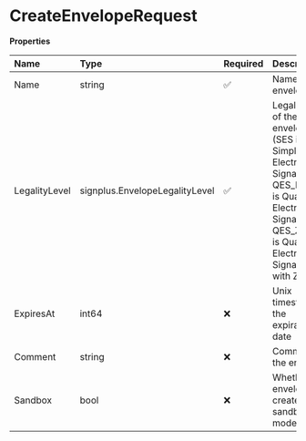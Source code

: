 # CreateEnvelopeRequest

**Properties**

| Name          | Type                           | Required | Description                                                                                                                                                             |
| :------------ | :----------------------------- | :------- | :---------------------------------------------------------------------------------------------------------------------------------------------------------------------- |
| Name          | string                         | ✅       | Name of the envelope                                                                                                                                                    |
| LegalityLevel | signplus.EnvelopeLegalityLevel | ✅       | Legal level of the envelope (SES is Simple Electronic Signature, QES_EIDAS is Qualified Electronic Signature, QES_ZERTES is Qualified Electronic Signature with Zertes) |
| ExpiresAt     | int64                          | ❌       | Unix timestamp of the expiration date                                                                                                                                   |
| Comment       | string                         | ❌       | Comment for the envelope                                                                                                                                                |
| Sandbox       | bool                           | ❌       | Whether the envelope is created in sandbox mode                                                                                                                         |
